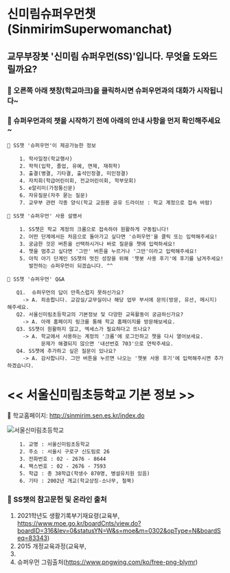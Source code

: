 # 신미림슈퍼우먼챗(SinmirimSuperwomanchat)

## 교무부장봇 '**신미림 슈퍼우먼(SS)**'입니다. 무엇을 도와드릴까요? 

###  👸 오른쪽 아래 챗창(학교마크)을 클릭하시면 슈퍼우먼과의 대화가 시작됩니다~ 
###  👸 슈퍼우먼과의 챗을 시작하기 전에 아래의 안내 사항을 먼저 확인해주세요~

    🎯 SS챗 '슈퍼우먼'이 제공가능한 정보 
    
        1. 학사일정(학교행사)
        2. 학적(입학, 졸업, 유예, 면제, 재취학)
        3. 출결(병결, 기타결, 출석인정결, 미인정결)
        4. 자치회(학급어린이회, 전교어린이회, 학부모회)
        5. e알리미(가정통신문)
        6. 자유질문(자주 묻는 질문)
        7. 교무부 관련 각종 양식(학교 교원용 공유 드라이브 : 학교 계정으로 접속 바람)        
    
    🎯 SS챗 '슈퍼우먼' 사용 설명서         

        1. SS챗은 학교 계정의 크롬으로 접속하야 원활하게 구동됩니다!
        2. 어떤 단계에서든 처음으로 돌아가고 싶다면 '슈퍼우먼'을 클릭 또는 입력해주세요!
        3. 궁금한 것은 버튼을 선택하시거나 바로 질문을 챗에 입력하세요! 
        4. 챗을 멈추고 싶다면 '그만' 버튼을 누르거나 '그만'이라고 입력해주세요!
        5. 아직 아기 단계인 SS챗의 멋진 성장을 위해 '챗봇 사용 후기'에 후기를 남겨주세요! 
           발전하는 슈퍼우먼이 되겠습니다. ^^

    🎯 SS챗 '슈퍼우먼' Q&A
    
       Q1.  슈퍼우먼의 답이 만족스럽지 못하신가요? 
         -> A. 죄송합니다. 교감실/교무실이나 해당 업무 부서에 문의(방문, 유선, 메시지) 해주세요.           
       Q2. 서울신미림초등학교의 기본정보 및 다양한 교육활동이 궁금하신가요?
         -> A. 아래 홈페이지 링크를 통해 학교 홈페이지를 방문해보세요.
       Q3. SS챗이 원활하지 않고, 엑세스가 필요하다고 뜨나요?
         -> A. 학교에서 사용하는 계정의 '크롬'에 로그인하고 챗을 다시 열어보세요.
               문제가 해결되지 않으면 '내선번호 703'으로 연락주세요.                        
       Q4. SS챗에 추가하고 싶은 질문이 있나요?
         -> A. 감사합니다. 그만 버튼을 누르면 나오는 '챗봇 사용 후기'에 입력해주시면 추가하겠습니다.
          
# << 서울신미림초등학교 기본 정보 >>

🏤 학교홈페이지: <http://sinmirim.sen.es.kr/index.do>

![서울신미림초등학교](https://user-images.githubusercontent.com/81283008/118608543-c3cfa280-b7f4-11eb-8098-00584081914d.JPG)
        

        1. 교명 : 서울신미림초등학교
        2. 주소 : 서울시 구로구 신도림로 26
        3. 전화번호 : 02 - 2676 - 8644
        4. 팩스번호 : 02 - 2676 - 7593
        5. 학급 : 총 38학급(학생수 870명, 병설유치원 있음)
        6. 기타 : 2002년 개교(학교상징-소나무, 철쭉)


###  👸 SS챗의 참고문헌 및 온라인 출처

1. 2021학년도 생활기록부기재요령(교육부, https://www.moe.go.kr/boardCnts/view.do?boardID=316&lev=0&statusYN=W&s=moe&m=0302&opType=N&boardSeq=83343)
2. 2015 개정교육과정(교육부,
3. 
4. 슈퍼우먼 그림출처(https://www.pngwing.com/ko/free-png-blymr)
